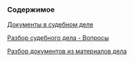 <!-- [В начало](/docs/index.md) -->

### Содержимое

[Документы в судебном деле](./dokumenty-v-sud-dele/about.md)

[Разбор судебного дела - Вопросы](./sud-delo-razbor-voprosov/about.md)

[Разбор документов из материалов дела](./sud-delo-razbor-docs/)



